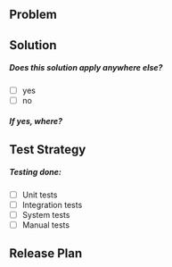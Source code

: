 ## Problem


## Solution


<!--- Mark x in the box. -->
##### Does this solution apply anywhere else?
- [ ] yes
- [ ] no

##### If yes, where?


## Test Strategy


<!--- Mark x in the box for all that apply. -->
##### Testing done:
- [ ] Unit tests
- [ ] Integration tests
- [ ] System tests
- [ ] Manual tests

## Release Plan
<!--- Describe the release plan for this feature. -->
<!-- Are you backporting or merging to master? -->
<!-- If you are reverting or rolling back, is it safe? --> 
